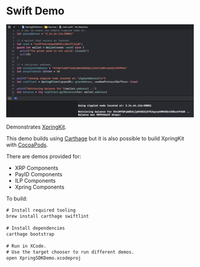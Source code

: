 # Swift Demo

<img src="swift-xrp-demo.png" alt="Screenshot of the Xpring SDK Demo"/>

Demonstrates [XpringKit](http://github.com/xpring-eng/xpringkit). 

This demo builds using [Carthage](https://github.com/Carthage/Carthage) but it is also possible to build XpringKit with [CocoaPods](https://cocoapods.org/).

There are demos provided for:
- XRP Components
- PayID Components
- ILP Components
- Xpring Components

To build:
```shell
# Install required tooling
brew install carthage swiftlint

# Install dependencies
carthage bootstrap

# Run in XCode.
# Use the target chooser to run different demos.
open XpringSDKDemo.xcodeproj
```

